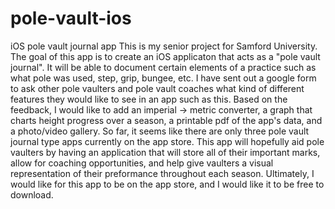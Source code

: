 # pole-vault-ios
iOS pole vault journal app
This is my senior project for Samford University. The goal of this app is to create an iOS applicaton that acts as a "pole vault journal". It will be able to document certain elements of a practice such as what pole was used, step, grip, bungee, etc. I have sent out a google form to ask other pole vaulters and pole vault coaches what kind of different features they would like to see in an app such as this. Based on the feedback, I would like to add an imperial -> metric converter, a graph that charts height progress over a season, a printable pdf of the app's data, and a photo/video gallery. So far, it seems like there are only three pole vault journal type apps currently on the app store. This app will hopefully aid pole vaulters by having an application that will store all of their important marks, allow for coaching opportunities, and help give vaulters a visual representation of their preformance throughout each season. Ultimately, I would like for this app to be on the app store, and I would like it to be free to download.  
